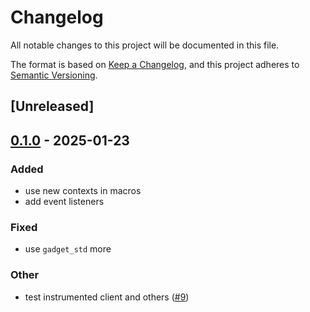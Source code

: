 # Changelog

All notable changes to this project will be documented in this file.

The format is based on [Keep a Changelog](https://keepachangelog.com/en/1.0.0/),
and this project adheres to [Semantic Versioning](https://semver.org/spec/v2.0.0.html).

## [Unreleased]

## [0.1.0](https://github.com/tangle-network/gadget/releases/tag/gadget-stores-v0.1.0) - 2025-01-23

### Added

- use new contexts in macros
- add event listeners

### Fixed

- use `gadget_std` more

### Other

- test instrumented client and others ([#9](https://github.com/tangle-network/gadget/pull/9))

